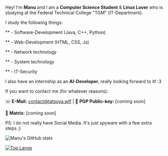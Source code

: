 Hey! I'm **Manu** and I am a **Computer Science Student** & **Linux Lover** who is studying at the Federal Technical College "TGM" (IT-Department).

I study the following things:

** - Software-Development (Java, C++, Python) 

** - Web-Development (HTML, CSS, Js)

** - Network technology

** - System technology

** - IT-Security


I also have an internship as an **AI-Developer**, really looking forward to it! :3

If you want to contact me (for whatever reasons):


✉️ **E-Mail:** contact@tatsuya.wtf | 🔑 **PGP Public-key:** [coming soon]

💚 **Matrix:** [coming soon]


PS: I do not really have Social Media. It's just spyware with a few extra steps ;) 

![Manu's GitHub stats](https://github-readme-stats.vercel.app/api?username=MfellnerDev&show_icons=true&theme=dark)


[![Top Langs](https://github-readme-stats.vercel.app/api/top-langs/?username=MfellnerDev&layout=compact&theme=dark)](https://github.com/MfellnerDev/github-readme-stats)

